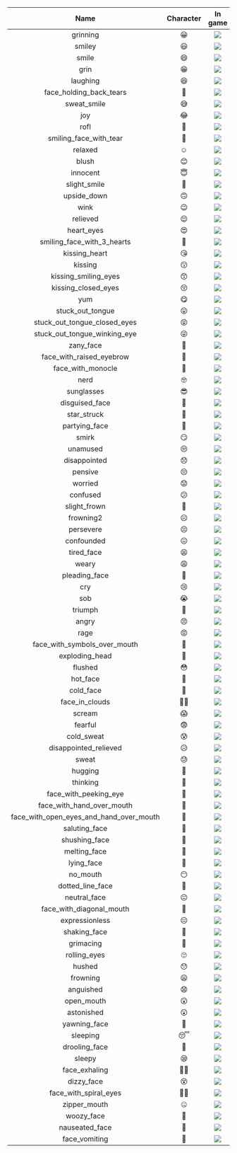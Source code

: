 |               Name               | Character |                     In game                    |
|:--------------------------------:|:-------:|:----------------------------------------------:|
|             grinning             |     😀     |            ![](./emojis_list/github/grinning.png)            |
|             smiley             |     😃     |            ![](./emojis_list/github/smiley.png)            |
|             smile             |     😄     |            ![](./emojis_list/github/smile.png)            |
|             grin             |     😁     |            ![](./emojis_list/github/grin.png)            |
|             laughing             |     😆     |            ![](./emojis_list/github/laughing.png)            |
|             face_holding_back_tears             |     🥹     |            ![](./emojis_list/github/face_holding_back_tears.png)            |
|             sweat_smile             |     😅     |            ![](./emojis_list/github/sweat_smile.png)            |
|             joy             |     😂     |            ![](./emojis_list/github/joy.png)            |
|             rofl             |     🤣     |            ![](./emojis_list/github/rofl.png)            |
|             smiling_face_with_tear             |     🥲     |            ![](./emojis_list/github/smiling_face_with_tear.png)            |
|             relaxed             |     ☺️     |            ![](./emojis_list/github/relaxed.png)            |
|             blush             |     😊     |            ![](./emojis_list/github/blush.png)            |
|             innocent             |     😇     |            ![](./emojis_list/github/innocent.png)            |
|             slight_smile             |     🙂     |            ![](./emojis_list/github/slight_smile.png)            |
|             upside_down             |     🙃     |            ![](./emojis_list/github/upside_down.png)            |
|             wink             |     😉     |            ![](./emojis_list/github/wink.png)            |
|             relieved             |     😌     |            ![](./emojis_list/github/relieved.png)            |
|             heart_eyes             |     😍     |            ![](./emojis_list/github/heart_eyes.png)            |
|             smiling_face_with_3_hearts             |     🥰     |            ![](./emojis_list/github/smiling_face_with_3_hearts.png)            |
|             kissing_heart             |     😘     |            ![](./emojis_list/github/kissing_heart.png)            |
|             kissing             |     😗     |            ![](./emojis_list/github/kissing.png)            |
|             kissing_smiling_eyes             |     😙     |            ![](./emojis_list/github/kissing_smiling_eyes.png)            |
|             kissing_closed_eyes             |     😚     |            ![](./emojis_list/github/kissing_closed_eyes.png)            |
|             yum             |     😋     |            ![](./emojis_list/github/yum.png)            |
|             stuck_out_tongue             |     😛     |            ![](./emojis_list/github/stuck_out_tongue.png)            |
|             stuck_out_tongue_closed_eyes             |     😝     |            ![](./emojis_list/github/stuck_out_tongue_closed_eyes.png)            |
|             stuck_out_tongue_winking_eye             |     😜     |            ![](./emojis_list/github/stuck_out_tongue_winking_eye.png)            |
|             zany_face             |     🤪     |            ![](./emojis_list/github/zany_face.png)            |
|             face_with_raised_eyebrow             |     🤨     |            ![](./emojis_list/github/face_with_raised_eyebrow.png)            |
|             face_with_monocle             |     🧐     |            ![](./emojis_list/github/face_with_monocle.png)            |
|             nerd             |     🤓     |            ![](./emojis_list/github/nerd.png)            |
|             sunglasses             |     😎     |            ![](./emojis_list/github/sunglasses.png)            |
|             disguised_face             |     🥸     |            ![](./emojis_list/github/disguised_face.png)            |
|             star_struck             |     🤩     |            ![](./emojis_list/github/star_struck.png)            |
|             partying_face             |     🥳     |            ![](./emojis_list/github/partying_face.png)            |
|             smirk             |     😏     |            ![](./emojis_list/github/smirk.png)            |
|             unamused             |     😒     |            ![](./emojis_list/github/unamused.png)            |
|             disappointed             |     😞     |            ![](./emojis_list/github/disappointed.png)            |
|             pensive             |     😔     |            ![](./emojis_list/github/pensive.png)            |
|             worried             |     😟     |            ![](./emojis_list/github/worried.png)            |
|             confused             |     😕     |            ![](./emojis_list/github/confused.png)            |
|             slight_frown             |     🙁     |            ![](./emojis_list/github/slight_frown.png)            |
|             frowning2             |     ☹️     |            ![](./emojis_list/github/frowning2.png)            |
|             persevere             |     😣     |            ![](./emojis_list/github/persevere.png)            |
|             confounded             |     😖     |            ![](./emojis_list/github/confounded.png)            |
|             tired_face             |     😫     |            ![](./emojis_list/github/tired_face.png)            |
|             weary             |     😩     |            ![](./emojis_list/github/weary.png)            |
|             pleading_face             |     🥺     |            ![](./emojis_list/github/pleading_face.png)            |
|             cry             |     😢     |            ![](./emojis_list/github/cry.png)            |
|             sob             |     😭     |            ![](./emojis_list/github/sob.png)            |
|             triumph             |     😤     |            ![](./emojis_list/github/triumph.png)            |
|             angry             |     😠     |            ![](./emojis_list/github/angry.png)            |
|             rage             |     😡     |            ![](./emojis_list/github/rage.png)            |
|             face_with_symbols_over_mouth             |     🤬     |            ![](./emojis_list/github/face_with_symbols_over_mouth.png)            |
|             exploding_head             |     🤯     |            ![](./emojis_list/github/exploding_head.png)            |
|             flushed             |     😳     |            ![](./emojis_list/github/flushed.png)            |
|             hot_face             |     🥵     |            ![](./emojis_list/github/hot_face.png)            |
|             cold_face             |     🥶     |            ![](./emojis_list/github/cold_face.png)            |
|             face_in_clouds             |     😶‍🌫️     |            ![](./emojis_list/github/face_in_clouds.png)            |
|             scream             |     😱     |            ![](./emojis_list/github/scream.png)            |
|             fearful             |     😨     |            ![](./emojis_list/github/fearful.png)            |
|             cold_sweat             |     😰     |            ![](./emojis_list/github/cold_sweat.png)            |
|             disappointed_relieved             |     😥     |            ![](./emojis_list/github/disappointed_relieved.png)            |
|             sweat             |     😓     |            ![](./emojis_list/github/sweat.png)            |
|             hugging             |     🤗     |            ![](./emojis_list/github/hugging.png)            |
|             thinking             |     🤔     |            ![](./emojis_list/github/thinking.png)            |
|             face_with_peeking_eye             |     🫣     |            ![](./emojis_list/github/face_with_peeking_eye.png)            |
|             face_with_hand_over_mouth             |     🤭     |            ![](./emojis_list/github/face_with_hand_over_mouth.png)            |
|             face_with_open_eyes_and_hand_over_mouth             |     🫢     |            ![](./emojis_list/github/face_with_open_eyes_and_hand_over_mouth.png)            |
|             saluting_face             |     🫡     |            ![](./emojis_list/github/saluting_face.png)            |
|             shushing_face             |     🤫     |            ![](./emojis_list/github/shushing_face.png)            |
|             melting_face             |     🫠     |            ![](./emojis_list/github/melting_face.png)            |
|             lying_face             |     🤥     |            ![](./emojis_list/github/lying_face.png)            |
|             no_mouth             |     😶     |            ![](./emojis_list/github/no_mouth.png)            |
|             dotted_line_face             |     🫥     |            ![](./emojis_list/github/dotted_line_face.png)            |
|             neutral_face             |     😐     |            ![](./emojis_list/github/neutral_face.png)            |
|             face_with_diagonal_mouth             |     🫤     |            ![](./emojis_list/github/face_with_diagonal_mouth.png)            |
|             expressionless             |     😑     |            ![](./emojis_list/github/expressionless.png)            |
|             shaking_face             |     🫨     |            ![](./emojis_list/github/shaking_face.png)            |
|             grimacing             |     😬     |            ![](./emojis_list/github/grimacing.png)            |
|             rolling_eyes             |     🙄     |            ![](./emojis_list/github/rolling_eyes.png)            |
|             hushed             |     😯     |            ![](./emojis_list/github/hushed.png)            |
|             frowning             |     😦     |            ![](./emojis_list/github/frowning.png)            |
|             anguished             |     😧     |            ![](./emojis_list/github/anguished.png)            |
|             open_mouth             |     😮     |            ![](./emojis_list/github/open_mouth.png)            |
|             astonished             |     😲     |            ![](./emojis_list/github/astonished.png)            |
|             yawning_face             |     🥱     |            ![](./emojis_list/github/yawning_face.png)            |
|             sleeping             |     😴     |            ![](./emojis_list/github/sleeping.png)            |
|             drooling_face             |     🤤     |            ![](./emojis_list/github/drooling_face.png)            |
|             sleepy             |     😪     |            ![](./emojis_list/github/sleepy.png)            |
|             face_exhaling             |     😮‍💨     |            ![](./emojis_list/github/face_exhaling.png)            |
|             dizzy_face             |     😵     |            ![](./emojis_list/github/dizzy_face.png)            |
|             face_with_spiral_eyes             |     😵‍💫     |            ![](./emojis_list/github/face_with_spiral_eyes.png)            |
|             zipper_mouth             |     🤐     |            ![](./emojis_list/github/zipper_mouth.png)            |
|             woozy_face             |     🥴     |            ![](./emojis_list/github/woozy_face.png)            |
|             nauseated_face             |     🤢     |            ![](./emojis_list/github/nauseated_face.png)            |
|             face_vomiting             |     🤮     |            ![](./emojis_list/github/face_vomiting.png)            |
